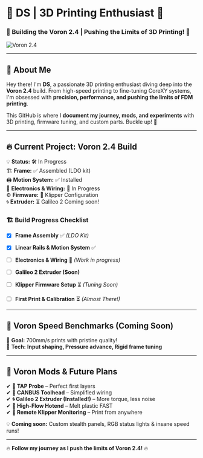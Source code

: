 # 🚀 DS | 3D Printing Enthusiast 🚀

### 🔧 Building the Voron 2.4 | Pushing the Limits of 3D Printing! 🎨

![Voron 2.4](https://vorondesign.com/images/voron2.4.jpg)

---

## 👋 About Me
Hey there! I'm **DS**, a passionate 3D printing enthusiast diving deep into the **Voron 2.4** build. From high-speed printing to fine-tuning CoreXY systems, I'm obsessed with **precision, performance, and pushing the limits of FDM printing**. 

This GitHub is where I **document my journey, mods, and experiments** with 3D printing, firmware tuning, and custom parts. Buckle up! 🚀

---

## 🔥 Current Project: Voron 2.4 Build
💡 **Status:** 🛠️ In Progress  
🏗 **Frame:** ✅ Assembled (LDO kit)  
🖨 **Motion System:** ✅ Installed  
🔬 **Electronics & Wiring:** 🔄 In Progress  
⚙ **Firmware:** 🔄 Klipper Configuration  
🌀 **Extruder:** ⏳ Galileo 2 Coming soon!

### 🏗 Build Progress Checklist
- [x] **Frame Assembly** ✅ *(LDO Kit)*
- [x] **Linear Rails & Motion System** ✅
- [ ] **Electronics & Wiring** 🔄 *(Work in progress)*
- [ ] **Galileo 2 Extruder (Soon)** 
- [ ] **Klipper Firmware Setup** ⏳ *(Tuning Soon)*
- [ ] **First Print & Calibration** ⏳ *(Almost There!)*



---

## 🚀 Voron Speed Benchmarks (Coming Soon)

🔹 **Goal:** 700mm/s prints with pristine quality!  
🔹 **Tech:** **Input shaping, Pressure advance, Rigid frame tuning**  

---

## 🔩 Voron Mods & Future Plans
✔ **🔄 TAP Probe** – Perfect first layers  
✔ **🔌 CANBUS Toolhead** – Simplified wiring  
✔ **🌀 Galileo 2 Extruder (Installed!)** – More torque, less noise  
✔ **🚀 High-Flow Hotend** – Melt plastic FAST  
✔ **📡 Remote Klipper Monitoring** – Print from anywhere  

💡 **Coming soon:** Custom stealth panels, RGB status lights & insane speed runs!


---

🔥 **Follow my journey as I push the limits of Voron 2.4!** 🔥  

